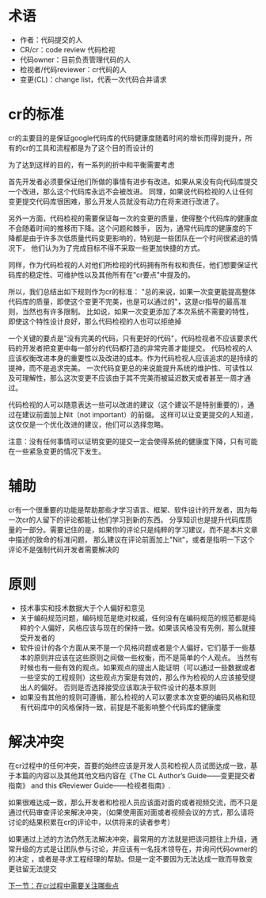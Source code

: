 # 术语
* 作者：代码提交的人
* CR/cr：code review 代码检视
* 代码owner：目前负责管理代码的人
* 检视者/代码reviewer：cr代码的人
* 变更(CL)：change list，代表一次代码合并请求
# cr的标准
cr的主要目的是保证google代码库的代码健康度随着时间的增长而得到提升，所有的cr的工具和流程都是为了这个目的而设计的

为了达到这样的目的，有一系列的折中和平衡需要考虑

首先开发者必须要保证他们所做的事情有进步有改进。如果从来没有向代码库提交一个改进，那么这个代码库永远不会被改进。
同理，如果说代码检视的人让任何变更提交代码库很困难，那么开发人员就没有动力在将来进行改进了。

另外一方面，代码检视的需要保证每一次的变更的质量，使得整个代码库的健康度不会随着时间的推移而下降。这个问题和棘手，
因为，通常代码库的健康度的下降都是由于许多次低质量代码变更影响的，特别是一些团队在一个时间很紧迫的情况下，
他们认为为了完成目标不得不采取一些更加快捷的方式。

同样，作为代码检视的人对他们所检视的代码拥有所有权和责任，他们想要保证代码库的稳定性、可维护性以及其他所有在"cr要点"中提及的。

所以，我们总结出如下规则作为cr的标准：
"总的来说，如果一次变更能提高整体代码库的质量，即使这个变更不完美，也是可以通过的"，这是cr指导的最高准则，当然也有许多限制。
比如说，如果一次变更添加了本次系统不需要的特性，即使这个特性设计良好，那么代码检视的人也可以拒绝掉

一个关键的要点是"没有完美的代码，只有更好的代码"，代码检视者不应该要求代码的开发者把变更中每一部分的代码都打造的非常完善才能提交。
代码检视的人应该权衡改进本身的重要性以及改进的成本。作为代码检视人应该追求的是持续的提神，而不是追求完美。
一次代码变更总的来说能提升系统的维护性、可读性以及可理解性，那么这次变更不应该由于其不完美而被延迟数天或者甚至一周才通过。

代码检视的人可以随意表达一些可以改进的建议（这个建议不是特别重要的），通过在建议前面加上Nit（not important）的前缀。
这样可以让变更提交的人知道，这仅仅是一个优化改进的建议，他们可以选择忽略。

注意：没有任何事情可以证明变更的提交一定会使得系统的健康度下降，只有可能在一些紧急变更的情况下发生。

# 辅助
cr有一个很重要的功能是帮助那些才学习语言、框架、软件设计的开发者，因为每一次cr的人留下的评论都能让他们学习到新的东西。
分享知识也是提升代码库质量的一部分。需要记住的是，如果你的评论只是纯粹的学习建议，而不是本片文章中描述的致命的标准问题，
那么建议在评论前面加上"Nit"，或者是指明一下这个评论不是强制代码开发者需要解决的

# 原则
* 技术事实和技术数据大于个人偏好和意见
* 关于编码规范问题，编码规范是绝对权威，任何没有在编码规范的规范都是纯粹的个人偏好，风格应该与现在的保持一致。如果该风格没有先例，那么就接受开发者的
* 软件设计的各个方面从来不是一个风格问题或者是个人偏好，它们基于一些基本的原则并应该在这些原则之间做一些权衡，而不是简单的个人观点。
当然有时候也有一些有效的观点。如果观点的提出人能证明（可以通过一些数据或者一些坚实的工程规则）这些观点方案是有效的，那么作为检视的人应该接受提出人的偏好。
否则是否选择接受应该取决于软件设计的基本原则
* 如果没有其他的规则可遵循，那么检视的人可以要求本次变更的编码风格和现有代码库中的风格保持一致，前提是不能影响整个代码库的健康度

# 解决冲突
在cr过程中的任何冲突，首要的始终应该是开发人员和检视人员试图达成一致，基于本篇的内容以及其他其他文档内容在《The CL Author’s Guide——变更提交者指南》 and this 《Reviewer Guide——检视者指南》.

如果很难达成一致，那么开发者和检视人员应该面对面的或者视频交流，而不只是通过代码审查评论来解决冲突，（如果使用面对面或者视频会议的方式，那么请将讨论的结果积累在cr的评论中，以供将来的读者参考）

如果通过上述的方法仍然无法解决冲突，最常用的方法就是把该问题往上升级，通常升级的方式是让团队参与讨论，并应该有一名技术领导在，并询问代码owner的的决定
，或者是寻求工程经理的帮助。但是一定不要因为无法达成一致而导致变更驻留无法提交

[下一节：在cr过程中需要关注哪些点](https://github.com/mh47838704/GoogleCodeReview/blob/master/review/looking-for.md)